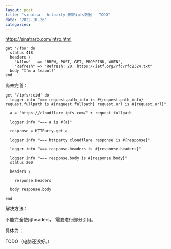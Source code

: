 ```yaml
---
layout: post
title: "sinatra - httparty 获取ipfs数据 - TODO"
date: "2022-10-26"
categories: 
---
```

<p><a href="https://sinatrarb.com/intro.html">https://sinatrarb.com/intro.html</a></p>

<div class="language-ruby highlighter-rouge">
<div class="highlight">
<pre class="highlight">
<code><span class="n">get</span> <span class="s1">&#39;/foo&#39;</span> <span class="k">do</span>
  <span class="n">status</span> <span class="mi">418</span>
  <span class="n">headers</span> <span class="p">\</span>
    <span class="s2">&quot;Allow&quot;</span>   <span class="o">=&gt;</span> <span class="s2">&quot;BREW, POST, GET, PROPFIND, WHEN&quot;</span><span class="p">,</span>
    <span class="s2">&quot;Refresh&quot;</span> <span class="o">=&gt;</span> <span class="s2">&quot;Refresh: 20; https://ietf.org/rfc/rfc2324.txt&quot;</span>
  <span class="n">body</span> <span class="s2">&quot;I&#39;m a teapot!&quot;</span>
<span class="k">end</span>
</code></pre>
</div>
</div>

<p>尚未完善：</p>

<pre>
<code>get &#39;/ipfs/:cid&#39; do
&nbsp; logger.info &quot;=== request.path_info is #{request.path_info} request.fullpath is #{request.fullpath} request.url is #{request.url}&quot;

&nbsp; a = &quot;https://cloudflare-ipfs.com/&quot; + request.fullpath

&nbsp; logger.info &quot;=== a is #{a}&quot;

&nbsp; response = HTTParty.get a

&nbsp; logger.info &quot;=== httparty cloudflare response is #{response}&quot;

&nbsp; logger.info &quot;=== response.headers is #{response.headers}&quot;

&nbsp; logger.info &quot;=== response.body is #{response.body}&quot;
&nbsp; status 200

&nbsp; headers \

&nbsp;&nbsp;&nbsp; response.headers

&nbsp; body response.body

end</code></pre>

<p>解决方法：</p>

<p>不能完全使用headers， 需要进行部分引用。</p>

<p>具体为：</p>

<p>TODO（电脑还没好。）</p>

<p>&nbsp;</p>

<p>&nbsp;</p>


